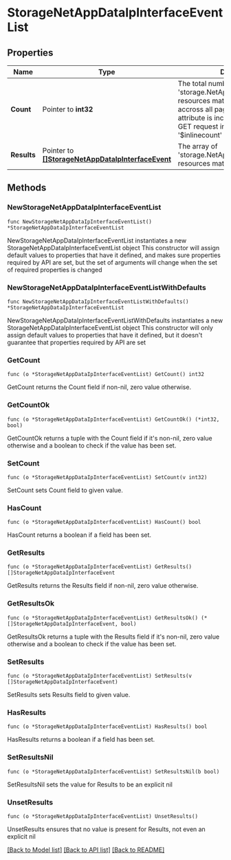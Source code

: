 # StorageNetAppDataIpInterfaceEventList

## Properties

Name | Type | Description | Notes
------------ | ------------- | ------------- | -------------
**Count** | Pointer to **int32** | The total number of &#39;storage.NetAppDataIpInterfaceEvent&#39; resources matching the request, accross all pages. The &#39;Count&#39; attribute is included when the HTTP GET request includes the &#39;$inlinecount&#39; parameter. | [optional] 
**Results** | Pointer to [**[]StorageNetAppDataIpInterfaceEvent**](StorageNetAppDataIpInterfaceEvent.md) | The array of &#39;storage.NetAppDataIpInterfaceEvent&#39; resources matching the request. | [optional] 

## Methods

### NewStorageNetAppDataIpInterfaceEventList

`func NewStorageNetAppDataIpInterfaceEventList() *StorageNetAppDataIpInterfaceEventList`

NewStorageNetAppDataIpInterfaceEventList instantiates a new StorageNetAppDataIpInterfaceEventList object
This constructor will assign default values to properties that have it defined,
and makes sure properties required by API are set, but the set of arguments
will change when the set of required properties is changed

### NewStorageNetAppDataIpInterfaceEventListWithDefaults

`func NewStorageNetAppDataIpInterfaceEventListWithDefaults() *StorageNetAppDataIpInterfaceEventList`

NewStorageNetAppDataIpInterfaceEventListWithDefaults instantiates a new StorageNetAppDataIpInterfaceEventList object
This constructor will only assign default values to properties that have it defined,
but it doesn't guarantee that properties required by API are set

### GetCount

`func (o *StorageNetAppDataIpInterfaceEventList) GetCount() int32`

GetCount returns the Count field if non-nil, zero value otherwise.

### GetCountOk

`func (o *StorageNetAppDataIpInterfaceEventList) GetCountOk() (*int32, bool)`

GetCountOk returns a tuple with the Count field if it's non-nil, zero value otherwise
and a boolean to check if the value has been set.

### SetCount

`func (o *StorageNetAppDataIpInterfaceEventList) SetCount(v int32)`

SetCount sets Count field to given value.

### HasCount

`func (o *StorageNetAppDataIpInterfaceEventList) HasCount() bool`

HasCount returns a boolean if a field has been set.

### GetResults

`func (o *StorageNetAppDataIpInterfaceEventList) GetResults() []StorageNetAppDataIpInterfaceEvent`

GetResults returns the Results field if non-nil, zero value otherwise.

### GetResultsOk

`func (o *StorageNetAppDataIpInterfaceEventList) GetResultsOk() (*[]StorageNetAppDataIpInterfaceEvent, bool)`

GetResultsOk returns a tuple with the Results field if it's non-nil, zero value otherwise
and a boolean to check if the value has been set.

### SetResults

`func (o *StorageNetAppDataIpInterfaceEventList) SetResults(v []StorageNetAppDataIpInterfaceEvent)`

SetResults sets Results field to given value.

### HasResults

`func (o *StorageNetAppDataIpInterfaceEventList) HasResults() bool`

HasResults returns a boolean if a field has been set.

### SetResultsNil

`func (o *StorageNetAppDataIpInterfaceEventList) SetResultsNil(b bool)`

 SetResultsNil sets the value for Results to be an explicit nil

### UnsetResults
`func (o *StorageNetAppDataIpInterfaceEventList) UnsetResults()`

UnsetResults ensures that no value is present for Results, not even an explicit nil

[[Back to Model list]](../README.md#documentation-for-models) [[Back to API list]](../README.md#documentation-for-api-endpoints) [[Back to README]](../README.md)


